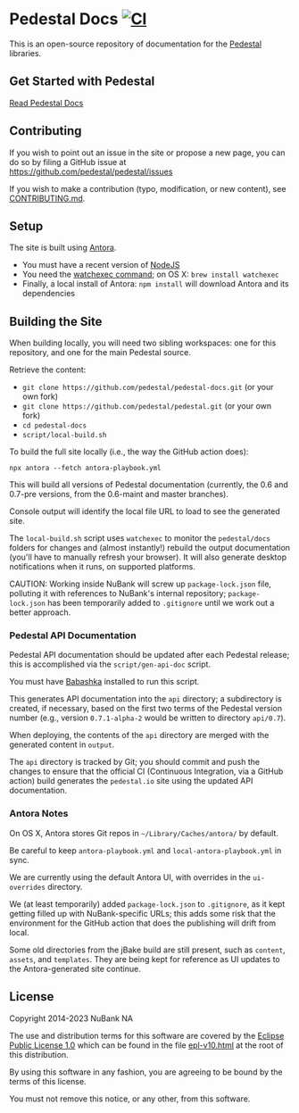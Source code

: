 # Pedestal Docs [![CI](https://github.com/pedestal/pedestal-docs/actions/workflows/ci.yml/badge.svg)](https://github.com/pedestal/pedestal-docs/actions/workflows/ci.yml)

This is an open-source repository of documentation for the
[Pedestal](https://github.com/pedestal/pedestal) libraries.

## Get Started with Pedestal

[Read Pedestal Docs](http://pedestal.io)

##  Contributing

If you wish to point out an issue in the site or propose a new page,
you can do so by filing a GitHub issue at
https://github.com/pedestal/pedestal/issues

If you wish to make a contribution (typo, modification, or new
content), see [CONTRIBUTING.md](./CONTRIBUTING.md).

## Setup

The site is built using [Antora](https://antora.org/).

* You must have a recent version of [NodeJS](https://nodejs.org/)
* You need the  [watchexec command](https://github.com/watchexec/watchexec); on OS X: `brew install watchexec`
* Finally, a local install of Antora: `npm install` will download Antora and its dependencies

## Building the Site

When building locally, you will need two sibling workspaces: one for this repository, and one for the main
Pedestal source.

Retrieve the content:

* `git clone https://github.com/pedestal/pedestal-docs.git` (or your own fork)
* `git clone https://github.com/pedestal/pedestal.git` (or your own fork)
* `cd pedestal-docs`
* `script/local-build.sh`

To build the full site locally (i.e., the way the GitHub action does):

    npx antora --fetch antora-playbook.yml

This will build all versions of Pedestal documentation (currently, the 0.6 and 0.7-pre versions,
from the 0.6-maint and master branches).

Console output will identify the local file URL to load to see the generated site.

The `local-build.sh` script uses `watchexec` to monitor the `pedestal/docs` folders for changes and (almost instantly!)
rebuild the output documentation (you'll have to manually refresh your browser). It will also generate
desktop notifications when it runs, on supported platforms.

CAUTION: Working inside NuBank will screw up `package-lock.json` file, polluting it with references to NuBank's internal repository; 
`package-lock.json` has been temporarily added to `.gitignore` until we work out a better approach.

### Pedestal API Documentation

Pedestal API documentation should be updated after each Pedestal release; this is accomplished via
the `script/gen-api-doc` script.

You must have [Babashka](https://github.com/babashka/babashka) installed to run this script.

This generates API documentation into the `api` directory; a subdirectory is created, if necessary,
based on the first two terms of the Pedestal version number (e.g., version `0.7.1-alpha-2` would be
written to directory `api/0.7`). 

When deploying, the contents of the `api` directory are merged with the generated content in `output`.

The `api` directory is tracked by Git; you should commit and push the changes to ensure that the
official CI (Continuous Integration, via a GitHub action) build generates the `pedestal.io` site using
the updated API documentation.

### Antora Notes
 
On OS X, Antora stores Git repos in `~/Library/Caches/antora/` by default.

Be careful to keep `antora-playbook.yml` and `local-antora-playbook.yml` in sync.

We are currently using the default Antora UI, with overrides in the `ui-overrides` directory.

We (at least temporarily) added `package-lock.json` to `.gitignore`, as it kept getting filled up
with NuBank-specific URLs; this adds some risk that the environment for the GitHub action that does
the publishing will drift from local.

Some old directories from the jBake build are still present, such as `content`, `assets`,
and `templates`.  They are being kept for reference as UI updates to the Antora-generated
site continue.

License
-------
Copyright 2014-2023 NuBank NA

The use and distribution terms for this software are covered by the
[Eclipse Public License 1.0](http://opensource.org/licenses/eclipse-1.0)
which can be found in the file [epl-v10.html](epl-v10.html) at the root of this
distribution.

By using this software in any fashion, you are agreeing to be bound by
the terms of this license.

You must not remove this notice, or any other, from this software.
